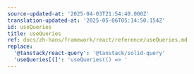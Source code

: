```yaml
---
source-updated-at: '2025-04-03T21:54:40.000Z'
translation-updated-at: '2025-05-06T05:14:50.154Z'
id: useQueries
title: useQueries
ref: docs/zh-hans/framework/react/reference/useQueries.md
replace:
  '@tanstack/react-query': '@tanstack/solid-query'
  'useQueries[(]': 'useQueries(() => '
---
```

